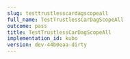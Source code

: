 ```yaml
---
slug: testtrustlesscardagscopeall
full_name: TestTrustlessCarDagScopeAll
outcome: pass
title: TestTrustlessCarDagScopeAll
implementation_id: kubo
version: dev-44b0eaa-dirty
---
```


